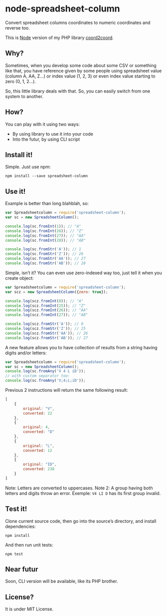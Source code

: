 # node-spreadsheet-column

Convert spreadsheet columns coordinates to numeric coordinates and reverse too.

This is [Node](http://nodejs.org) version of my PHP library [coord2coord](https://github.com/malenkiki/coord2coord).

## Why?

Sometimes, when you develop some code about some CSV or something like that, you have reference given by some people using spreadsheet value (column A, AA, Z…) or index value (1, 2, 3) or even index value starting to zero (0, 1, 2…).

So, this little library deals with that. So, you can easily switch from one system to another.

## How?

You can play with it using two ways:

 - By using library to use it into your code
 - Into the futur, by using CLI script

## Install it!

Simple. Just use npm:

```
npm install --save spreadsheet-column
```

## Use it!

Example is better than long blahblah, so:

```js
var Spreadsheetcolumn = require('spreadsheet-column');
var sc = new SpreadsheetColumn();

console.log(sc.fromInt(1)); // "A"
console.log(sc.fromInt(26)); // "Z"
console.log(sc.fromInt(27)); // "AA"
console.log(sc.fromInt(28)); // "AB"

console.log(sc.fromStr('A')); // 1
console.log(sc.fromStr('Z')); // 26
console.log(sc.fromStr('AA')); // 27
console.log(sc.fromStr('AB')); // 28
```

Simple, isn’t it? You can even use zero-indexed way too, just tell it when you create object:

```js
var Spreadsheetcolumn = require('spreadsheet-column');
var scz = new SpreadsheetColumn({zero: true});

console.log(scz.fromInt(0)); // "A"
console.log(scz.fromInt(25)); // "Z"
console.log(scz.fromInt(26)); // "AA"
console.log(scz.fromInt(27)); // "AB"

console.log(scz.fromStr('A')); // 0
console.log(scz.fromStr('Z')); // 25
console.log(scz.fromStr('AA')); // 26
console.log(scz.fromStr('AB')); // 27
```

A new feature allows you to have collection of results from a string having digits and/or letters:

```js
var Spreadsheetcolumn = require('spreadsheet-column');
var sc = new SpreadsheetColumn();
console.log(sc.fromAny('V 4 L iD'));
// with custom separator too:
console.log(sc.fromAny('V;4;L;iD'));
```

Previous 2 instructions will return the same following result:

```js
[
    {
        original: "V",
        converted: 22
    },
    {
        original: 4,
        converted: "D"
    },
    {
        original: "L",
        converted: 12
    },
    {
        original: "ID",
        converted: 238
    }
]
```

Note: Letters are converted to uppercases.
Note 2: A group having both letters and digits throw an error. Exemple: `V4 LI D` has its first group invalid.

## Test it!

Clone current source code, then go into the source’s directory, and install dependencies:

```
npm install
```

And then run unit tests:

```
npm test
```

## Near futur

Soon, CLI version will be available, like its PHP brother.

## License?

It is under MIT License.
